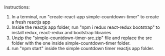Instructions:
1. In a terminal, run "create-react-app simple-countdown-timer" to create a fresh reactjs app
2. Inside the reactjs app folder, run "npm i redux react-redux bootstrap" to install redux, react-redux and bootstrap libraries
3. Unzip the "simple-countdown-timer-src.zip" file and replace the src folder with the one inside simple-countdown-timer folder.
2. run "npm start" inside the simple countdown timer reactjs app folder.
